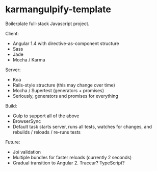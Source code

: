 # karmangulpify-template
Boilerplate full-stack Javascript project.

Client:
- Angular 1.4 with directive-as-component structure
- Sass
- Jade
- Mocha / Karma

Server:
- Koa
- Rails-style structure (this may change over time)
- Mocha / Supertest (generators + promises)
- Seriously, generators and promises for everything

Build:
- Gulp to support all of the above
- BrowserSync
- Default task starts server, runs all tests, watches for changes, and rebuilds / reloads / re-runs tests

Future:
- Joi validation
- Multiple bundles for faster reloads (currently 2 seconds)
- Gradual transition to Angular 2. Traceur? TypeScript?
